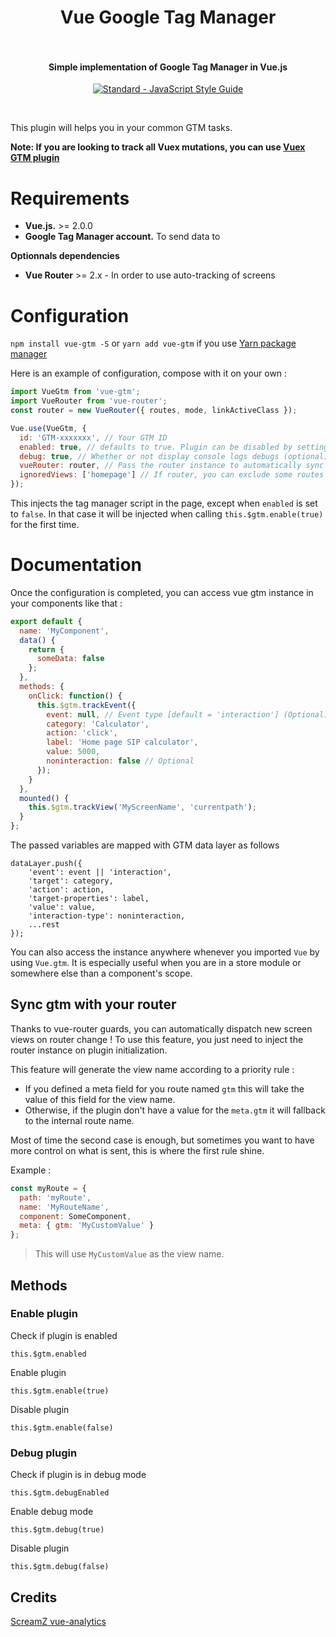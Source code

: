 <h1 align="center">
  Vue Google Tag Manager
  <br>
  <br>
</h1>

<h4 align="center">Simple implementation of Google Tag Manager in Vue.js</h4>

<p align="center">
  <a href="https://github.com/feross/standard"><img src="https://cdn.rawgit.com/feross/standard/master/badge.svg" alt="Standard - JavaScript Style Guide"></a>
</p>
<br>

This plugin will helps you in your common GTM tasks.

**Note: If you are looking to track all Vuex mutations, you can use [Vuex GTM plugin](https://gist.github.com/matt-e-king/ebdb39088c50b96bbbbe77c5bc8abb2b)**

# Requirements

* **Vue.js.** >= 2.0.0
* **Google Tag Manager account.** To send data to

**Optionnals dependencies**

* **Vue Router** >= 2.x - In order to use auto-tracking of screens

# Configuration

`npm install vue-gtm -S` or `yarn add vue-gtm` if you use [Yarn package manager](https://yarnpkg.com/)

Here is an example of configuration, compose with it on your own :

```javascript
import VueGtm from 'vue-gtm';
import VueRouter from 'vue-router';
const router = new VueRouter({ routes, mode, linkActiveClass });

Vue.use(VueGtm, {
  id: 'GTM-xxxxxxx', // Your GTM ID
  enabled: true, // defaults to true. Plugin can be disabled by setting this to false for Ex: enabled: !!GDPR_Cookie (optional)
  debug: true, // Whether or not display console logs debugs (optional)
  vueRouter: router, // Pass the router instance to automatically sync with router (optional)
  ignoredViews: ['homepage'] // If router, you can exclude some routes name (case insensitive) (optional)
});
```

This injects the tag manager script in the page, except when `enabled` is set to `false`. 
In that case it will be injected when calling `this.$gtm.enable(true)` for the first time.

# Documentation

Once the configuration is completed, you can access vue gtm instance in your components like that :

```javascript
export default {
  name: 'MyComponent',
  data() {
    return {
      someData: false
    };
  },
  methods: {
    onClick: function() {
      this.$gtm.trackEvent({
        event: null, // Event type [default = 'interaction'] (Optional)
        category: 'Calculator',
        action: 'click',
        label: 'Home page SIP calculator',
        value: 5000,
        noninteraction: false // Optional
      });
    }
  },
  mounted() {
    this.$gtm.trackView('MyScreenName', 'currentpath');
  }
};
```

The passed variables are mapped with GTM data layer as follows

```
dataLayer.push({
	'event': event || 'interaction',
	'target': category,
	'action': action,
	'target-properties': label,
	'value': value,
	'interaction-type': noninteraction,
	...rest
});
```

You can also access the instance anywhere whenever you imported `Vue` by using `Vue.gtm`. It is especially useful when you are in a store module or
somewhere else than a component's scope.

## Sync gtm with your router

Thanks to vue-router guards, you can automatically dispatch new screen views on router change !
To use this feature, you just need to inject the router instance on plugin initialization.

This feature will generate the view name according to a priority rule :

* If you defined a meta field for you route named `gtm` this will take the value of this field for the view name.
* Otherwise, if the plugin don't have a value for the `meta.gtm` it will fallback to the internal route name.

Most of time the second case is enough, but sometimes you want to have more control on what is sent, this is where the first rule shine.

Example :

```javascript
const myRoute = {
  path: 'myRoute',
  name: 'MyRouteName',
  component: SomeComponent,
  meta: { gtm: 'MyCustomValue' }
};
```

> This will use `MyCustomValue` as the view name.

## Methods

### Enable plugin

Check if plugin is enabled

```
this.$gtm.enabled
```

Enable plugin

```
this.$gtm.enable(true)
```

Disable plugin

```
this.$gtm.enable(false)
```

### Debug plugin

Check if plugin is in debug mode

```
this.$gtm.debugEnabled
```

Enable debug mode

```
this.$gtm.debug(true)
```

Disable plugin

```
this.$gtm.debug(false)
```

## Credits

[ScreamZ vue-analytics](https://github.com/ScreamZ/vue-analytics)
